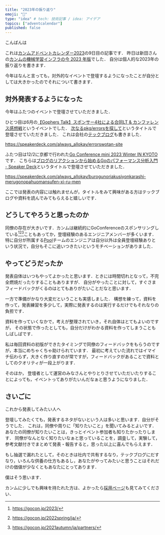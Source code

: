 ```yaml
---
title: "2023年の振り返り"
emoji: "🎈"
type: "idea" # tech: 技術記事 / idea: アイデア
topics: ["adventcalendar"]
published: false
---
```



こんばんは

これは[カンムアドベントカレンダー2023](https://adventar.org/calendars/8937)の9日目の記事です．
昨日は新田さんの[カンムの機械学習インフラの今 2023 年版](https://tech.kanmu.co.jp/entry/2023/12/08/000000)でした．
自分は個人的な2023年の振り返りを書きます．

今年はなんと言っても，対外的なイベントで登壇するようになったことが自分としては大きかったのでそれについて書きます．

## 対外発表するようになった

今年はふたつのイベントで登壇させていただきました．

ひとつ目は6月の[【Gophers Talk】スポンサー4社による合同LT & カンファレンス感想戦](https://mirrativ.connpass.com/event/282174/)というイベントでした．
[次なるpkg/errorsを探して](https://speakerdeck.com/always_allokay/errorswotan-site)というタイトルで登壇させていただきました．
これは会社の[テックブログ](https://tech.kanmu.co.jp/entry/2023/06/19/150000)も書きました．

https://speakerdeck.com/always_allokay/errorswotan-site

ふたつ目は12/2に京都で行われた[Go Conference mini 2023 Winter IN KYOTO](https://kyotogo.connpass.com/event/285351/)です．
こちらは[ブログのリアクションから始めるGoのパフォーマンス分析入門 - Speaker Deck](https://speakerdeck.com/always_allokay/burogunoriakusiyonkarashi-merugonopahuomansufen-xi-ru-men)というタイトルで登壇させていただきました．

https://speakerdeck.com/always_allokay/burogunoriakusiyonkarashi-merugonopahuomansufen-xi-ru-men

ここでは発表の内容には触れませんが，タイトルをみて興味がある方はテックブログや資料を読んでみてもらえると嬉しいです．


## どうしてやろうと思ったのか

同僚の存在が大きいです．カンムは継続的にGoConferenceのスポンサリングしている[^1][^2][^3]こともあってか，登壇経験のあるエンジニアメンバーが多くいます．
特に自分が所属する[Pool](https://pool-card.jp/)チームのエンジニアは自分以外は全員登壇経験ありという状況で，自分もそこに追いつきたいというモチベーションがありました．


## やってどうだったか

発表自体はいつもやってよかったと思います．ときには時間切れとなって，不完全燃焼だったりすることもありますが．
自分がやったことに対して，すぐさまフィードバックがくるのはとてもありがたいことだなと思います．

一方で準備がかなり大変だということも実感しました．
構想を練って，資料を作って，発表練習を多少して，実際に発表するのは実行するだけでもそれなりの負担です．

資料を作っていくなかで，考えが整理されていき，それ自体はとてもよいのですが， その状態で作ったとしても，自分だけがわかる資料を作ってしまうこともしばしばです．

私は毎回資料の初版ができたタイミングで同僚のフィードバックをもらうのですが，本当にめちゃくちゃ助けられています．
最初に考えていた流れではイマイチ伝わらず，大きく作り直すのが常ですが，フィードバックがあることで資料としてのクオリティが一段上がります．

そのほか， 登壇者として運営のみなさんとやりとりさせていただいたりすることによっても，イベントってありがたいんだなぁと思うようになりました．


## さいごに

これから発表してみたい人へ

登壇してみたくても，発表するネタがないという人は多いと思います．自分がそうでした．
これは，同僚や周りに「知りたいこと」を聞いてみるとよいです．
あなたの同僚が知りたいことは，きっとイベント参加者も知りたかったりします．
同僚がなんとなく知りたいなぁと思っていることを，調査して，実験して，参考文献付きでまとめて発表・報告すると，思った以上に喜んでもらえます．

もし抽選で漏れたとして，そのときは社内で共有するなり，テックブログにだすなり，いろんな供養の仕方もあるし，あなたがやってみたいと思うことはそれだけの価値が少なくともあなたにとってあります．

僕はそう思います．

カンムに少しでも興味を持たれた方は、よかったら[採用ページ](https://team.kanmu.co.jp/)も見てみてください．


[^1]: https://gocon.jp/2023/
[^2]: https://gocon.jp/2022spring/ja/
[^3]: https://gocon.jp/2021autumn/ja/partners/
